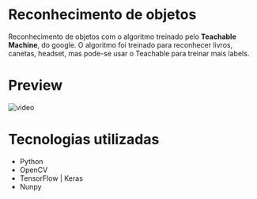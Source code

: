 # Reconhecimento de objetos
Reconhecimento de objetos com o algoritmo treinado pelo **Teachable Machine**, do google.
O algoritmo foi treinado para reconhecer livros, canetas, headset, mas pode-se usar o Teachable para treinar mais labels.


# Preview

![video](https://github.com/ronaldofelp/Reconhecimento-de-objetos/assets/109668213/c7d7a294-ed4c-40b1-8e13-78124d42b548)

# Tecnologias utilizadas

- Python
- OpenCV
-  TensorFlow | Keras
- Nunpy

